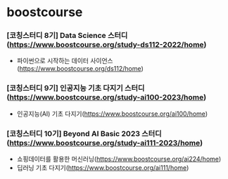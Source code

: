 # boostcourse

### [코칭스터디 8기] Data Science 스터디(https://www.boostcourse.org/study-ds112-2022/home)
- 파이썬으로 시작하는 데이터 사이언스(https://www.boostcourse.org/ds112/home)

### [코칭스터디 9기] 인공지능 기초 다지기 스터디(https://www.boostcourse.org/study-ai100-2023/home)
- 인공지능(AI) 기초 다지기(https://www.boostcourse.org/ai100/home)

### [코칭스터디 10기] Beyond AI Basic 2023 스터디(https://www.boostcourse.org/study-ai111-2023/home)
- 쇼핑데이터를 활용한 머신러닝(https://www.boostcourse.org/ai224/home)
- 딥러닝 기초 다지기(https://www.boostcourse.org/ai111/home)
